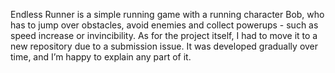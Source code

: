 Endless Runner is a simple running game with a running character Bob, who has to jump over obstacles, avoid enemies and collect powerups - such as speed increase or invincibility.
As for the project itself, I had to move it to a new repository due to a submission issue. It was developed gradually over time, and I’m happy to explain any part of it.